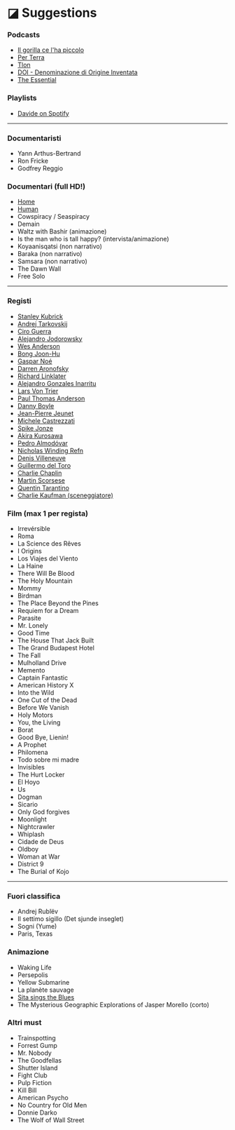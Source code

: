 # ◪ Suggestions

### Podcasts
- [Il gorilla ce l'ha piccolo](https://open.spotify.com/show/52GCxZbAxfgm9eI8ZBtCmb)
- [Per Terra](https://open.spotify.com/show/30pifsNr3VrHMDf3ZQbfn3)
- [Tlon](https://open.spotify.com/show/5dtrhf7zRe0u0UfDzpoIDp)
- [DOI - Denominazione di Origine Inventata](https://open.spotify.com/show/4HAxuHe75m4b1Wq0sAtBkV)
- [The Essential](https://open.spotify.com/show/43A9fUmUbLYaHKSi1lAtn5)

### Playlists
- [Davide on Spotify](https://open.spotify.com/user/davide__2000_)

---

### Documentaristi
- Yann Arthus-Bertrand
- Ron Fricke
- Godfrey Reggio

### Documentari (full HD!)
- [Home](https://www.youtube.com/watch?v=-GUeDISwZ3E&ab_channel=CulturethequeIFRU)
- [Human](https://www.youtube.com/watch?v=7avgocqkmZM&ab_channel=HUMANItalien)
- Cowspiracy / Seaspiracy
- Demain
- Waltz with Bashir (animazione)
- Is the man who is tall happy? (intervista/animazione)
- Koyaanisqatsi (non narrativo)
- Baraka (non narrativo)
- Samsara (non narrativo)
- The Dawn Wall
- Free Solo

---

### Registi
- [Stanley Kubrick]()
- [Andrej Tarkovskij]()
- [Ciro Guerra]()
- [Alejandro Jodorowsky]()
- [Wes Anderson]()
- [Bong Joon-Hu]()
- [Gaspar Noé]()
- [Darren Aronofsky]()
- [Richard Linklater]()
- [Alejandro Gonzales Inarritu]()
- [Lars Von Trier]()
- [Paul Thomas Anderson]()
- [Danny Boyle]()
- [Jean-Pierre Jeunet]()
- [Michele Castrezzati](_https://davidev.notion.site/1134fef840194e96998fdac839319b79?v=4a5943eea56a41ed9cf649a41e5ab174)
- [Spike Jonze]()
- [Akira Kurosawa]()
- [Pedro Almodóvar]()
- [Nicholas Winding Refn]()
- [Denis Villeneuve]()
- [Guillermo del Toro]()
- [Charlie Chaplin]()
- [Martin Scorsese]()
- [Quentin Tarantino]()
- [Charlie Kaufman (sceneggiatore)]()

### Film (max 1 per regista)
- Irrevérsible
- Roma
- La Science des Rêves
- I Origins
- Los Viajes del Viento
- La Haine
- There Will Be Blood
- The Holy Mountain
- Mommy
- Birdman
- The Place Beyond the Pines
- Requiem for a Dream
- Parasite
- Mr. Lonely
- Good Time
- The House That Jack Built
- The Grand Budapest Hotel
- The Fall
- Mulholland Drive
- Memento
- Captain Fantastic
- American History X
- Into the Wild
- One Cut of the Dead
- Before We Vanish
- Holy Motors
- You, the Living
- Borat
- Good Bye, Lienin!
- A Prophet
- Philomena
- Todo sobre mi madre
- Invisibles
- The Hurt Locker
- El Hoyo
- Us
- Dogman
- Sicario
- Only God forgives
- Moonlight
- Nightcrawler
- Whiplash
- Cidade de Deus
- Oldboy
- Woman at War
- District 9
- The Burial of Kojo

---

### Fuori classifica
- Andrej Rublëv
- Il settimo sigillo (Det sjunde inseglet)
- Sogni (Yume)
- Paris, Texas

### Animazione
- Waking Life
- Persepolis
- Yellow Submarine
- La planète sauvage
- [Sita sings the Blues](https://www.youtube.com/watch?v=RzTg7YXuy34&ab_channel=QuestionCopyright)
- The Mysterious Geographic Explorations of Jasper Morello (corto)

### Altri must
- Trainspotting
- Forrest Gump
- Mr. Nobody
- The Goodfellas
- Shutter Island
- Fight Club
- Pulp Fiction
- Kill Bill
- American Psycho
- No Country for Old Men
- Donnie Darko
- The Wolf of Wall Street

